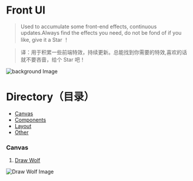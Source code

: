 # Front UI
> Used to accumulate some front-end effects, continuous updates.Always find the effects you need, do not be fond of if you like, give it a Star ！  

> 译：用于积累一些前端特效，持续更新。总能找到你需要的特效,喜欢的话就不要吝啬，给个 Star 吧！ 

![background Image](https://github.com/SilenceHVK/Articles/raw/master/assets/images/bgImages/bg1.jpg)

# Directory（目录）
- [Canvas](#canvas)
- [Components](#components)
- [Layout](#layout)
- [Other](#other) 

### Canvas

1. [Draw Wolf](https://htmlpreview.github.io/?https://github.com/SilenceHVK/FrontUI/blob/master/canvas/draw-wolf/index.html)

![Draw Wolf Image](https://github.com/SilenceHVK/front-ui/raw/master/assets/images/rendering/canvas/draw-wolf.png)